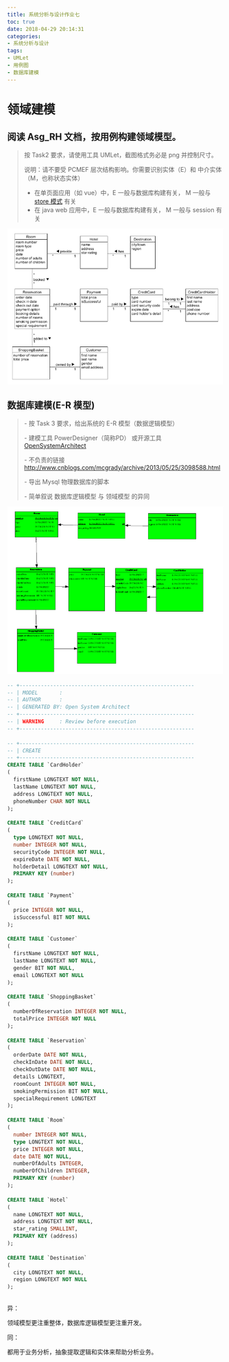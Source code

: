 ```yaml
---
title: 系统分析与设计作业七
toc: true
date: 2018-04-29 20:14:31
categories:
- 系统分析与设计
tags:
- UMLet
- 用例图
- 数据库建模
---
```


# 领域建模

## 阅读 Asg_RH 文档，按用例构建领域模型。

> 按 Task2 要求，请使用工具 UMLet，截图格式务必是 png 并控制尺寸。
>
> 说明：请不要受 PCMEF 层次结构影响。你需要识别实体（E）和 中介实体（M，也称状态实体）
>
> - 在单页面应用（如 vue）中，E 一般与数据库构建有关， M 一般与 [store 模式](https://cn.vuejs.org/v2/guide/state-management.html) 有关
> - 在 java web 应用中，E 一般与数据库构建有关， M 一般与 session 有关

![](/images/lesson7.png)

## 数据库建模(E-R 模型)

>  \- 按 Task 3 要求，给出系统的 E-R 模型（数据逻辑模型）
>
> \- 建模工具 PowerDesigner（简称PD） 或开源工具 [OpenSystemArchitect](http://www.codebydesign.com/)
>
> \- 不负责的链接 <http://www.cnblogs.com/mcgrady/archive/2013/05/25/3098588.html>
>
> \- 导出 Mysql 物理数据库的脚本
>
> \- 简单叙说 数据库逻辑模型 与 领域模型 的异同

![](/images/lesson7_2.png)

```sql
-- +---------------------------------------------------------
-- | MODEL       : 
-- | AUTHOR      : 
-- | GENERATED BY: Open System Architect
-- +---------------------------------------------------------
-- | WARNING     : Review before execution
-- +---------------------------------------------------------

-- +---------------------------------------------------------
-- | CREATE
-- +---------------------------------------------------------
CREATE TABLE `CardHolder`
(
  firstName LONGTEXT NOT NULL,
  lastName LONGTEXT NOT NULL,
  address LONGTEXT NOT NULL,
  phoneNumber CHAR NOT NULL
);

CREATE TABLE `CreditCard`
(
  type LONGTEXT NOT NULL,
  number INTEGER NOT NULL,
  securityCode INTEGER NOT NULL,
  expireDate DATE NOT NULL,
  holderDetail LONGTEXT NOT NULL,
  PRIMARY KEY (number)
);

CREATE TABLE `Payment`
(
  price INTEGER NOT NULL,
  isSuccessful BIT NOT NULL
);

CREATE TABLE `Customer`
(
  firstName LONGTEXT NOT NULL,
  lastName LONGTEXT NOT NULL,
  gender BIT NOT NULL,
  email LONGTEXT NOT NULL
);

CREATE TABLE `ShoppingBasket`
(
  numberOfReservation INTEGER NOT NULL,
  totalPrice INTEGER NOT NULL
);

CREATE TABLE `Reservation`
(
  orderDate DATE NOT NULL,
  checkInDate DATE NOT NULL,
  checkOutDate DATE NOT NULL,
  details LONGTEXT,
  roomCount INTEGER NOT NULL,
  smokingPermission BIT NOT NULL,
  specialRequirement LONGTEXT
);

CREATE TABLE `Room`
(
  number INTEGER NOT NULL,
  type LONGTEXT NOT NULL,
  price INTEGER NOT NULL,
  date DATE NOT NULL,
  numberOfAdults INTEGER,
  numberOfChildren INTEGER,
  PRIMARY KEY (number)
);

CREATE TABLE `Hotel`
(
  name LONGTEXT NOT NULL,
  address LONGTEXT NOT NULL,
  star_rating SMALLINT,
  PRIMARY KEY (address)
);

CREATE TABLE `Destination`
(
  city LONGTEXT NOT NULL,
  region LONGTEXT NOT NULL
);



```

异：

领域模型更注重整体，数据库逻辑模型更注重开发。

同：

都用于业务分析，抽象提取逻辑和实体来帮助分析业务。